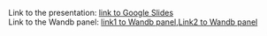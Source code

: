 Link to the presentation: [link to Google Slides](https://docs.google.com/presentation/d/1sjL0fYwiSJC-JIgmclYdllXgTMw8z_sdMzoHpNpLVys/edit?usp=sharing)  
Link to the Wandb panel: [link1 to Wandb panel](https://wandb.ai/dmasny/neuroimaging_gnn_eeg_final_project?workspace=user-dmasny),[Link2 to Wandb panel](https://wandb.ai/volodimirich/neuroimaging_gnn_eeg_final_project?workspace=user-volodimirich)
